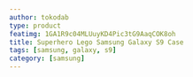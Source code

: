 ```yaml
---
author: tokodab
type: product
featimg: 1GA1R9c04MLUuyKD4Pic3tG9AaqCOK8oh
title: Superhero Lego Samsung Galaxy S9 Case
tags: [samsung, galaxy, s9]
category: [samsung]
---
```

